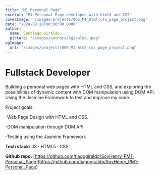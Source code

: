 ```yaml
---
title: "M1 Personal Page"
excerpt: "M1 Personal Page developed with html5 and CSS"
coverImage: "/images/projects/006_M1_html_css_page_project.png"
date: "2024-02-28T00:00:00.0000"
author:
  name: Santiago Giraldo
  picture: "/images/authors/Sgiraldo.jpeg"
ogImage:
  url: "/images/projects/006_M1_html_css_page_project.png"
---
```


# Fullstack Developer

Building a personal web pages with HTML and CSS, and exploring the possibilities of dynamic content with DOM manipulation using DOM API. Using the Jasmine Framework to test and improve my code.

Project goals:

  -Web Page Design with HTML and CSS.

  -DOM manipulation through DOM API
  
  -Testing using the Jasmine Framework



**Tech stack:** JS · HTML5 · CSS

**Github repo:** [https://github.com/tiagogiraldo/SoyHenry_PM1-Personal_Page](https://github.com/tiagogiraldo/SoyHenry_PM1-Personal_Page)

